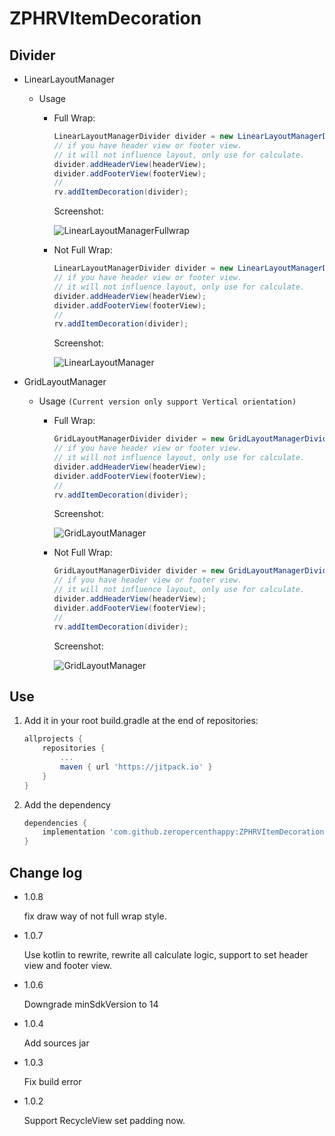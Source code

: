 # ZPHRVItemDecoration

## Divider

- LinearLayoutManager

  - Usage

    - Full Wrap:

      ```java
      LinearLayoutManagerDivider divider = new LinearLayoutManagerDivider(color, dividerWidth);
      // if you have header view or footer view.
      // it will not influence layout, only use for calculate.
      divider.addHeaderView(headerView);
      divider.addFooterView(footerView);
      //
      rv.addItemDecoration(divider);
      ```

      Screenshot:

      ![LinearLayoutManagerFullwrap](https://github.com/zeropercenthappy/ZPHRVItemDecoration/blob/master/screenshots/LinearLayoutManagerDividerFullWrap.png)

    - Not Full Wrap:

      ```java
      LinearLayoutManagerDivider divider = new LinearLayoutManagerDivider(color, dividerWidth, false);
      // if you have header view or footer view.
      // it will not influence layout, only use for calculate.
      divider.addHeaderView(headerView);
      divider.addFooterView(footerView);
      //
      rv.addItemDecoration(divider);
      ```

      Screenshot:

      ![LinearLayoutManager](https://github.com/zeropercenthappy/ZPHRVItemDecoration/blob/master/screenshots/LinearLayoutManagerDivider.png)

- GridLayoutManager

  - Usage `(Current version only support Vertical orientation)`

    - Full Wrap:

      ```java
      GridLayoutManagerDivider divider = new GridLayoutManagerDivider(color, dividerWidth);
      // if you have header view or footer view.
      // it will not influence layout, only use for calculate.
      divider.addHeaderView(headerView);
      divider.addFooterView(footerView);
      //
      rv.addItemDecoration(divider);
      ```

      Screenshot:

      ![GridLayoutManager](https://github.com/zeropercenthappy/ZPHRVItemDecoration/blob/master/screenshots/GridLayoutManagerDividerFullWrap.png)

    - Not Full Wrap:

      ```java
      GridLayoutManagerDivider divider = new GridLayoutManagerDivider(color, dividerWidth, false);
      // if you have header view or footer view.
      // it will not influence layout, only use for calculate.
      divider.addHeaderView(headerView);
      divider.addFooterView(footerView);
      //
      rv.addItemDecoration(divider);
      ```

      Screenshot:

      ![GridLayoutManager](https://github.com/zeropercenthappy/ZPHRVItemDecoration/blob/master/screenshots/GridLayoutManagerDivider.png)

## Use

1. Add it in your root build.gradle at the end of repositories:
	```groovy
	allprojects {
		repositories {
			...
			maven { url 'https://jitpack.io' }
		}
	}
	```

2. Add the dependency
	```groovy
	dependencies {
		implementation 'com.github.zeropercenthappy:ZPHRVItemDecoration:1.0.8'
	}
	```

## Change log

- 1.0.8

  fix draw way of not full wrap style.

- 1.0.7

  Use kotlin to rewrite, rewrite all calculate logic, support to set header view and footer view.

- 1.0.6

  Downgrade minSdkVersion to 14

- 1.0.4

  Add sources jar

- 1.0.3

  Fix build error

- 1.0.2

  Support RecycleView set padding now.
